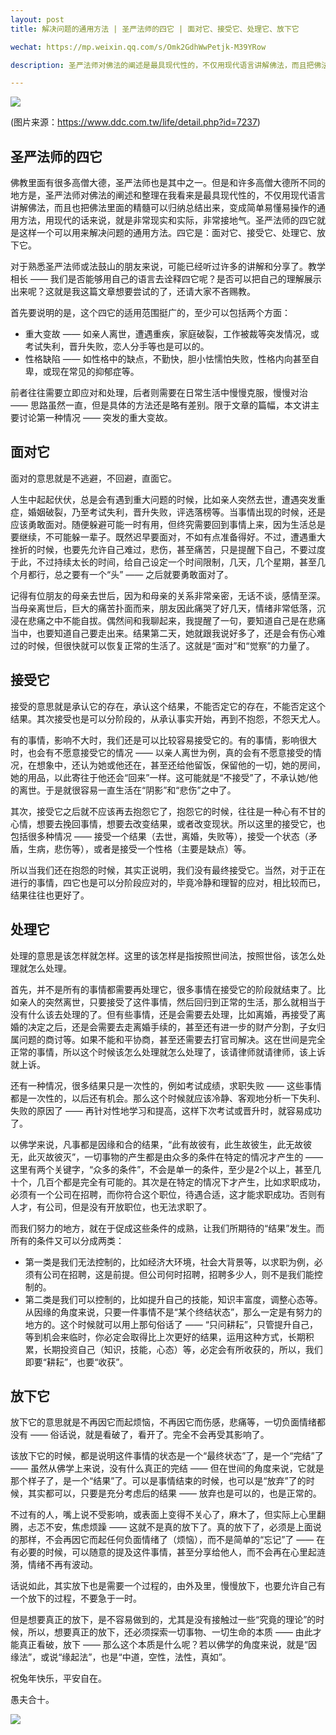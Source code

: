 ```yaml
---
layout: post
title: 解决问题的通用方法 | 圣严法师的四它 | 面对它、接受它、处理它、放下它

wechat: https://mp.weixin.qq.com/s/Omk2GdhWwPetjk-M39YRow

description: 圣严法师对佛法的阐述是最具现代性的，不仅用现代语言讲解佛法，而且把佛法里面的精髓可以归纳总结，变成简单易懂易操作的通用方法，而四它（面对它、接受它、处理它、放下它）就是这样一个通用的解决问题的方法。

---
```


![](../images/2023-02-10-12-52-41.png)

(图片来源：https://www.ddc.com.tw/life/detail.php?id=7237)

## 圣严法师的四它

佛教里面有很多高僧大德，圣严法师也是其中之一。但是和许多高僧大德所不同的地方是，圣严法师对佛法的阐述和整理在我看来是最具现代性的，不仅用现代语言讲解佛法，而且也把佛法里面的精髓可以归纳总结出来，变成简单易懂易操作的通用方法，用现代的话来说，就是非常现实和实际，非常接地气。圣严法师的四它就是这样一个可以用来解决问题的通用方法。四它是：面对它、接受它、处理它、放下它。

对于熟悉圣严法师或法鼓山的朋友来说，可能已经听过许多的讲解和分享了。教学相长 —— 我们是否能够用自己的语言去诠释四它呢？是否可以把自己的理解展示出来呢？这就是我这篇文章想要尝试的了，还请大家不吝赐教。

首先要说明的是，这个四它的适用范围挺广的，至少可以包括两个方面：
* 重大变故 —— 如亲人离世，遭遇重疾，家庭破裂，工作被裁等突发情况，或考试失利，晋升失败，恋人分手等也是可以的。
* 性格缺陷 —— 如性格中的缺点，不勤快，胆小怯懦怕失败，性格内向甚至自卑，或现在常见的抑郁症等。

前者往往需要立即应对和处理，后者则需要在日常生活中慢慢克服，慢慢对治 —— 思路虽然一直，但是具体的方法还是略有差别。限于文章的篇幅，本文讲主要讨论第一种情况 —— 突发的重大变故。

## 面对它

面对的意思就是不逃避，不回避，直面它。

人生中起起伏伏，总是会有遇到重大问题的时候，比如亲人突然去世，遭遇突发重症，婚姻破裂，乃至考试失利，晋升失败，评选落榜等。当事情出现的时候，还是应该勇敢面对。随便躲避可能一时有用，但终究需要回到事情上来，因为生活总是要继续，不可能躲一辈子。既然迟早要面对，不如有点准备得好。不过，遭遇重大挫折的时候，也要先允许自己难过，悲伤，甚至痛苦，只是提醒下自己，不要过度于此，不过持续太长的时间，给自己设定一个时间限制，几天，几个星期，甚至几个月都行，总之要有一个“头” —— 之后就要勇敢面对了。

记得有位朋友的母亲去世后，因为和母亲的关系非常亲密，无话不谈，感情至深。当母亲离世后，巨大的痛苦扑面而来，朋友因此痛哭了好几天，情绪非常低落，沉浸在悲痛之中不能自拔。偶然间和我聊起来，我提醒了一句，要知道自己是在悲痛当中，也要知道自己要走出来。结果第二天，她就跟我说好多了，还是会有伤心难过的时候，但很快就可以恢复正常的生活了。这就是“面对”和“觉察”的力量了。

## 接受它

接受的意思就是承认它的存在，承认这个结果，不能否定它的存在，不能否定这个结果。其次接受也是可以分阶段的，从承认事实开始，再到不抱怨，不怨天尤人。

有的事情，影响不大时，我们还是可以比较容易接受它的。有的事情，影响很大时，也会有不愿意接受它的情况 —— 以亲人离世为例，真的会有不愿意接受的情况，在想象中，还认为她或他还在，甚至还给他留饭，保留他的一切，她的房间，她的用品，以此寄往于他还会“回来”一样。这可能就是“不接受”了，不承认她/他的离世。于是就很容易一直生活在“阴影”和“悲伤”之中了。

其次，接受它之后就不应该再去抱怨它了，抱怨它的时候，往往是一种心有不甘的心情，想要去挽回事情，想要去改变结果，或者改变现状。所以这里的接受它，也包括很多种情况 —— 接受一个结果（去世，离婚，失败等），接受一个状态（矛盾，生病，悲伤等），或者是接受一个性格（主要是缺点）等。

所以当我们还在抱怨的时候，其实正说明，我们没有最终接受它。当然，对于正在进行的事情，四它也是可以分阶段应对的，毕竟冷静和理智的应对，相比较而已，结果往往也更好了。

## 处理它

处理的意思是该怎样就怎样。这里的该怎样是指按照世间法，按照世俗，该怎么处理就怎么处理。

首先，并不是所有的事情都需要再处理它，很多事情在接受它的阶段就结束了。比如亲人的突然离世，只要接受了这件事情，然后回归到正常的生活，那么就相当于没有什么该去处理的了。但有些事情，还是会需要去处理，比如离婚，再接受了离婚的决定之后，还是会需要去走离婚手续的，甚至还有进一步的财产分割，子女归属问题的商讨等。如果不能和平协商，甚至还需要去打官司解决。这在世间是完全正常的事情，所以这个时候该怎么处理就怎么处理了，该请律师就请律师，该上诉就上诉。

还有一种情况，很多结果只是一次性的，例如考试成绩，求职失败 —— 这些事情都是一次性的，以后还有机会。那么这个时候就应该冷静、客观地分析一下失利、失败的原因了 —— 再针对性地学习和提高，这样下次考试或晋升时，就容易成功了。

以佛学来说，凡事都是因缘和合的结果，“此有故彼有，此生故彼生，此无故彼无，此灭故彼灭”，一切事物的产生都是由众多的条件在特定的情况才产生的 —— 这里有两个关键字，“众多的条件”，不会是单一的条件，至少是2个以上，甚至几十个，几百个都是完全有可能的。其次是在特定的情况下才产生，比如求职成功，必须有一个公司在招聘，而你符合这个职位，待遇合适，这才能求职成功。否则有人才，有公司，但是没有开放职位，也无法求职了。

而我们努力的地方，就在于促成这些条件的成熟，让我们所期待的“结果”发生。而所有的条件又可以分成两类：
* 第一类是我们无法控制的，比如经济大环境，社会大背景等，以求职为例，必须有公司在招聘，这是前提。但公司何时招聘，招聘多少人，则不是我们能控制的。
* 第二类是我们可以控制的，比如提升自己的技能，知识丰富度，调整心态等。从因缘的角度来说，只要一件事情不是“某个终结状态”，那么一定是有努力的地方的。这个时候就可以用上那句俗话了 —— “只问耕耘”，只管提升自己，等到机会来临时，你必定会取得比上次更好的结果，运用这种方式，长期积累，长期投资自己（知识，技能，心态）等，必定会有所收获的，所以，我们即要“耕耘”，也要“收获”。

## 放下它

放下它的意思就是不再因它而起烦恼，不再因它而伤感，悲痛等，一切负面情绪都没有 —— 俗话说，就是看破了，看开了。完全不会再受其影响了。

该放下它的时候，都是说明这件事情的状态是一个“最终状态”了，是一个“完结”了 —— 虽然从佛学上来说，没有什么真正的完结 —— 但在世间的角度来说，它就是那个样子了，是一个“结果”了。可以是事情结束的时候，也可以是“放弃”了的时候，其实都可以，只要是充分考虑后的结果 —— 放弃也是可以的，也是正常的。

不过有的人，嘴上说不受影响，或表面上变得不关心了，麻木了，但实际上心里翻腾，忐忑不安，焦虑烦躁 —— 这就不是真的放下了。真的放下了，必须是上面说的那样，不会再因它而起任何负面情绪了（烦恼），而不是简单的“忘记”了 —— 在有必要的时候，可以随意的提及这件事情，甚至分享给他人，而不会再在心里起涟漪，情绪不再有波动。

话说如此，其实放下也是需要一个过程的，由外及里，慢慢放下，也要允许自己有一个放下的过程，不要急于一时。

但是想要真正的放下，是不容易做到的，尤其是没有接触过一些“究竟的理论”的时候，所以，想要真正的放下，还必须探索一切事物、一切生命的本质 —— 由此才能真正看破，放下 —— 那么这个本质是什么呢？若以佛学的角度来说，就是“因缘法”，或说“缘起法”，也是“中道，空性，法性，真如”。


祝兔年快乐，平安自在。

愚夫合十。

![](../images/signature.png)
